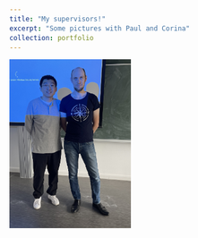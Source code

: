 ```yaml
---
title: "My supervisors!"
excerpt: "Some pictures with Paul and Corina"
collection: portfolio
---
```


<img src='IMG_0446.jpg' width="217" height="302">

